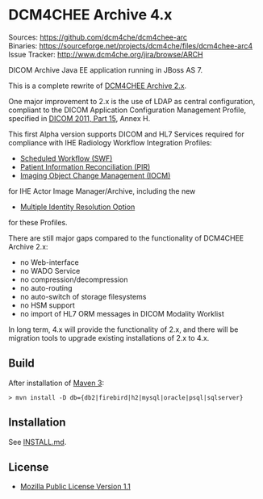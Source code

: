 DCM4CHEE Archive 4.x
====================
Sources: https://github.com/dcm4che/dcm4chee-arc   
Binaries: https://sourceforge.net/projects/dcm4che/files/dcm4chee-arc4
Issue Tracker: http://www.dcm4che.org/jira/browse/ARCH  

DICOM Archive Java EE application running in JBoss AS 7.

This is a complete rewrite of [DCM4CHEE Archive 2.x](http://www.dcm4che.org/confluence/display/ee2/Home).

One major improvement to 2.x is the use of LDAP as central configuration,
compliant to the DICOM Application Configuration Management Profile,
specified in [DICOM 2011, Part 15][1], Annex H.

[1]: ftp://medical.nema.org/medical/dicom/2011/11_15pu.pdf

This first Alpha version supports DICOM and HL7 Services required for
compliance with IHE Radiology Workflow Integration Profiles:

- [Scheduled Workflow (SWF)][2]
- [Patient Information Reconciliation (PIR)][3]
- [Imaging Object Change Management (IOCM)][4]

for IHE Actor Image Manager/Archive, including the new 

- [Multiple Identity Resolution Option][5]

for these Profiles.

[2]: http://wiki.ihe.net/index.php?title=Scheduled_Workflow
[3]: http://wiki.ihe.net/index.php?title=Patient_Information_Reconciliation
[4]: http://www.ihe.net/Technical_Framework/upload/IHE_RAD_Suppl_IOCM_Rev1-1_TI_2011-05-17.pdf
[5]: http://www.ihe.net/Technical_Framework/upload/IHE_RAD_Suppl_MIMA.pdf

There are still major gaps compared to the functionality of DCM4CHEE Archive 2.x:

- no Web-interface
- no WADO Service
- no compression/decompression
- no auto-routing
- no auto-switch of storage filesystems
- no HSM support
- no import of HL7 ORM messages in DICOM Modality Worklist

In long term, 4.x will provide the functionality of 2.x, and there will
be migration tools to upgrade existing installations of 2.x to 4.x.

Build
-----
After installation of [Maven 3](http://maven.apache.org):

    > mvn install -D db={db2|firebird|h2|mysql|oracle|psql|sqlserver}

Installation
------------
See [INSTALL.md](https://github.com/dcm4che/dcm4chee-arc/blob/master/INSTALL.md).

License
-------
* [Mozilla Public License Version 1.1](http://www.mozilla.org/MPL/1.1/)
